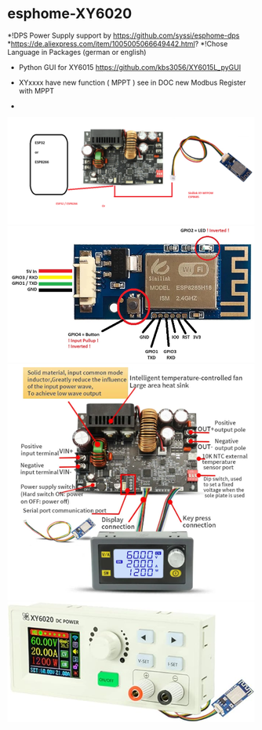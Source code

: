 # esphome-XY6020
*!DPS Power Supply support by https://github.com/syssi/esphome-dps
*https://de.aliexpress.com/item/1005005066649442.html?
*!Chose Language in Packages (german or english)
* Python GUI for XY6015 https://github.com/kbs3056/XY6015L_pyGUI

* XYxxxx have new function ( MPPT ) see in DOC new Modbus Register with MPPT 
* 
![entity](picture/xy6020_board.png "entity")
![entity](picture/sinilink_XY-WFPOW_pinout.jpg "entity")
![entity](picture/xy6020_1.png "entity")
![entity](picture/1.jpg "entity")
